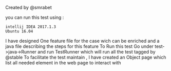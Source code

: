 Created by @smrabet

you can run this test using :

    intellij IDEA 2017.1.3
    Ubuntu 16.04
    
I have designed One feature file for the case wich can be enriched and a java file describing the steps for this feature To Run this test Go under test->java->Runner and run TestRunner which will run all the test tagged by @stable To facilitate the test maintain , I have created an Object page which list all needed element in the web page to interact with
